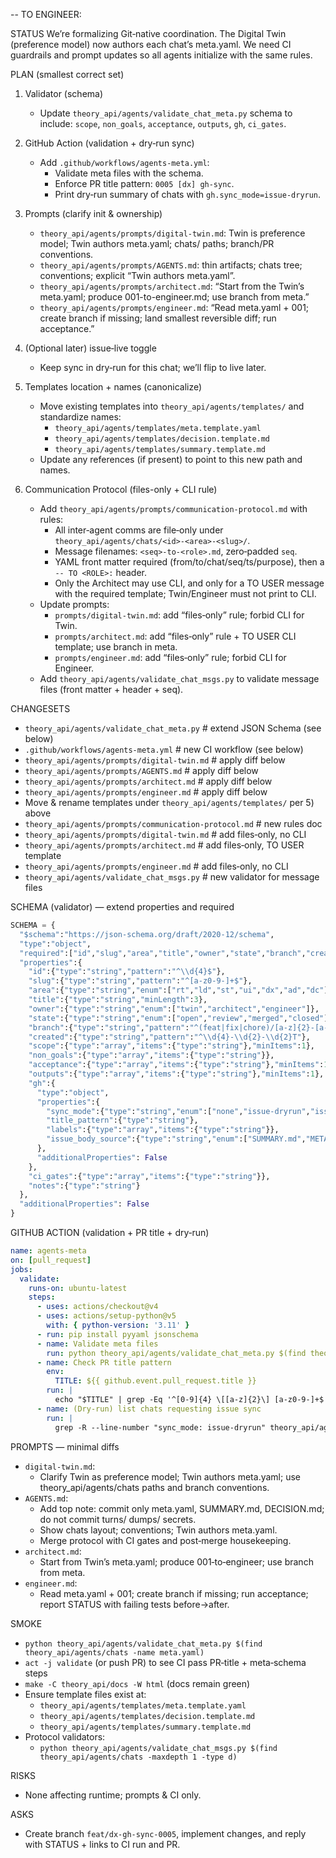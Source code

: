 -- TO ENGINEER:

STATUS
We’re formalizing Git‑native coordination. The Digital Twin (preference model) now authors each chat’s meta.yaml. We need CI guardrails and prompt updates so all agents initialize with the same rules.

PLAN (smallest correct set)
1) Validator (schema)
   - Update `theory_api/agents/validate_chat_meta.py` schema to include: `scope`, `non_goals`, `acceptance`, `outputs`, `gh`, `ci_gates`.
2) GitHub Action (validation + dry‑run sync)
   - Add `.github/workflows/agents-meta.yml`:
     - Validate meta files with the schema.
     - Enforce PR title pattern: `0005 [dx] gh-sync`.
     - Print dry‑run summary of chats with `gh.sync_mode=issue-dryrun`.
3) Prompts (clarify init & ownership)
   - `theory_api/agents/prompts/digital-twin.md`: Twin is preference model; Twin authors meta.yaml; chats/ paths; branch/PR conventions.
   - `theory_api/agents/prompts/AGENTS.md`: thin artifacts; chats tree; conventions; explicit “Twin authors meta.yaml”.
   - `theory_api/agents/prompts/architect.md`: “Start from the Twin’s meta.yaml; produce 001-to-engineer.md; use branch from meta.”
   - `theory_api/agents/prompts/engineer.md`: “Read meta.yaml + 001; create branch if missing; land smallest reversible diff; run acceptance.”
4) (Optional later) issue‑live toggle
   - Keep sync in dry‑run for this chat; we’ll flip to live later.

5) Templates location + names (canonicalize)
   - Move existing templates into `theory_api/agents/templates/` and standardize names:
     - `theory_api/agents/templates/meta.template.yaml`
     - `theory_api/agents/templates/decision.template.md`
     - `theory_api/agents/templates/summary.template.md`
   - Update any references (if present) to point to this new path and names.

6) Communication Protocol (files-only + CLI rule)
   - Add `theory_api/agents/prompts/communication-protocol.md` with rules:
     - All inter‑agent comms are file‑only under `theory_api/agents/chats/<id>-<area>-<slug>/`.
     - Message filenames: `<seq>-to-<role>.md`, zero‑padded `seq`.
     - YAML front matter required (from/to/chat/seq/ts/purpose), then a `-- TO <ROLE>:` header.
     - Only the Architect may use CLI, and only for a TO USER message with the required template; Twin/Engineer must not print to CLI.
   - Update prompts:
     - `prompts/digital-twin.md`: add “files‑only” rule; forbid CLI for Twin.
     - `prompts/architect.md`: add “files‑only” rule + TO USER CLI template; use branch in meta.
     - `prompts/engineer.md`: add “files‑only” rule; forbid CLI for Engineer.
   - Add `theory_api/agents/validate_chat_msgs.py` to validate message files (front matter + header + seq).

CHANGESETS
- `theory_api/agents/validate_chat_meta.py`   # extend JSON Schema (see below)
- `.github/workflows/agents-meta.yml`         # new CI workflow (see below)
- `theory_api/agents/prompts/digital-twin.md` # apply diff below
- `theory_api/agents/prompts/AGENTS.md`       # apply diff below
- `theory_api/agents/prompts/architect.md`    # apply diff below
- `theory_api/agents/prompts/engineer.md`     # apply diff below
- Move & rename templates under `theory_api/agents/templates/` per 5) above
- `theory_api/agents/prompts/communication-protocol.md`  # new rules doc
- `theory_api/agents/prompts/digital-twin.md`            # add files‑only, no CLI
- `theory_api/agents/prompts/architect.md`               # add files‑only, TO USER template
- `theory_api/agents/prompts/engineer.md`                # add files‑only, no CLI
- `theory_api/agents/validate_chat_msgs.py`              # new validator for message files

SCHEMA (validator) — extend properties and required
```python
SCHEMA = {
  "$schema":"https://json-schema.org/draft/2020-12/schema",
  "type":"object",
  "required":["id","slug","area","title","owner","state","branch","created","scope","acceptance","outputs"],
  "properties":{
    "id":{"type":"string","pattern":"^\\d{4}$"},
    "slug":{"type":"string","pattern":"^[a-z0-9-]+$"},
    "area":{"type":"string","enum":["rt","ld","st","ui","dx","ad","dc"]},
    "title":{"type":"string","minLength":3},
    "owner":{"type":"string","enum":["twin","architect","engineer"]},
    "state":{"type":"string","enum":["open","review","merged","closed"]},
    "branch":{"type":"string","pattern":"^(feat|fix|chore)/[a-z]{2}-[a-z0-9-]+-\\d{4}$"},
    "created":{"type":"string","pattern":"^\\d{4}-\\d{2}-\\d{2}T"},
    "scope":{"type":"array","items":{"type":"string"},"minItems":1},
    "non_goals":{"type":"array","items":{"type":"string"}},
    "acceptance":{"type":"array","items":{"type":"string"},"minItems":1},
    "outputs":{"type":"array","items":{"type":"string"},"minItems":1},
    "gh":{
      "type":"object",
      "properties":{
        "sync_mode":{"type":"string","enum":["none","issue-dryrun","issue-live"]},
        "title_pattern":{"type":"string"},
        "labels":{"type":"array","items":{"type":"string"}},
        "issue_body_source":{"type":"string","enum":["SUMMARY.md","META"]}
      },
      "additionalProperties": False
    },
    "ci_gates":{"type":"array","items":{"type":"string"}},
    "notes":{"type":"string"}
  },
  "additionalProperties": False
}
```

GITHUB ACTION (validation + PR title + dry‑run)
```yaml
name: agents-meta
on: [pull_request]
jobs:
  validate:
    runs-on: ubuntu-latest
    steps:
      - uses: actions/checkout@v4
      - uses: actions/setup-python@v5
        with: { python-version: '3.11' }
      - run: pip install pyyaml jsonschema
      - name: Validate meta files
        run: python theory_api/agents/validate_chat_meta.py $(find theory_api/agents/chats -maxdepth 2 -name meta.yaml)
      - name: Check PR title pattern
        env:
          TITLE: ${{ github.event.pull_request.title }}
        run: |
          echo "$TITLE" | grep -Eq '^[0-9]{4} \[[a-z]{2}\] [a-z0-9-]+$' || (echo "PR title must match: 0005 [dx] gh-sync" && exit 1)
      - name: (Dry-run) list chats requesting issue sync
        run: |
          grep -R --line-number "sync_mode: issue-dryrun" theory_api/agents/chats || true
```

PROMPTS — minimal diffs
- `digital-twin.md`:
  - Clarify Twin as preference model; Twin authors meta.yaml; use theory_api/agents/chats paths and branch conventions.
- `AGENTS.md`:
  - Add top note: commit only meta.yaml, SUMMARY.md, DECISION.md; do not commit turns/ dumps/ secrets.
  - Show chats layout; conventions; Twin authors meta.yaml.
  - Merge protocol with CI gates and post‑merge housekeeping.
- `architect.md`:
  - Start from Twin’s meta.yaml; produce 001‑to‑engineer; use branch from meta.
- `engineer.md`:
  - Read meta.yaml + 001; create branch if missing; run acceptance; report STATUS with failing tests before→after.

SMOKE
- `python theory_api/agents/validate_chat_meta.py $(find theory_api/agents/chats -name meta.yaml)`
- `act -j validate` (or push PR) to see CI pass PR‑title + meta‑schema steps
- `make -C theory_api/docs -W html` (docs remain green)
- Ensure template files exist at:
  - `theory_api/agents/templates/meta.template.yaml`
  - `theory_api/agents/templates/decision.template.md`
  - `theory_api/agents/templates/summary.template.md`
- Protocol validators:
  - `python theory_api/agents/validate_chat_msgs.py $(find theory_api/agents/chats -maxdepth 1 -type d)`

RISKS
- None affecting runtime; prompts & CI only.

ASKS
- Create branch `feat/dx-gh-sync-0005`, implement changes, and reply with STATUS + links to CI run and PR.
